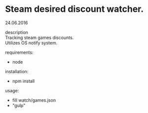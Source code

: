 # Steam desired discount watcher.
24.06.2016

description  
Tracking steam games discounts.  
Utilizes OS notify system.  

requirements:

* node

installation:

* npm install

usage:
* fill watch/games.json
* "gulp"